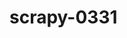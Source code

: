 # scrapy-0331
<!-- 
antionline: done
	scrapy crawl antionline -s CONCURRENT_REQUESTS=5 站点防爬
caas: done
chinaseed114: done
dh31: done
dhseed: done
fengle: done
kiplinger: 
originseed: done
seedtest: 
yahoo:
-->
